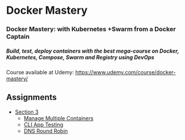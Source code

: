 
  

# Docker Mastery

  

### Docker Mastery: with Kubernetes +Swarm from a Docker Captain

##### Build, test, deploy containers with the best mega-course on Docker, Kubernetes, Compose, Swarm and Registry using DevOps

Course available at Udemy: https://www.udemy.com/course/docker-mastery/

  

## Assignments

  

*  [Section 3](section3)
	*  [Manage Multiple Containers](https://github.com/daniloaleixo/DockerMastery/tree/master/section3/01_manage-mutiple-containers)
	*  [CLI App Testing](https://github.com/daniloaleixo/DockerMastery/tree/master/section3/02_CLI-app-testing)
  	*  [DNS Round Robin](https://github.com/daniloaleixo/DockerMastery/tree/master/section3/03_DNS_Round_Robin)
